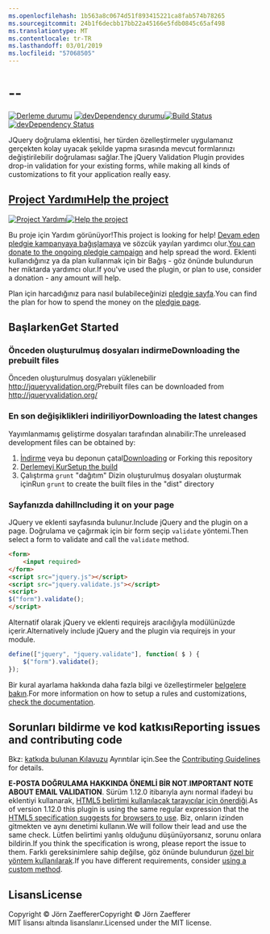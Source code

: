 ```yaml
---
ms.openlocfilehash: 1b563a8c0674d51f893415221ca8fab574b78265
ms.sourcegitcommit: 24b1f6decbb17bb22a45166e5fdb0845c65af498
ms.translationtype: MT
ms.contentlocale: tr-TR
ms.lasthandoff: 03/01/2019
ms.locfileid: "57068505"
---
```

<a name="--"></a>--
================================

<span data-ttu-id="5b0fd-101">[![Derleme durumu](https://secure.travis-ci.org/jzaefferer/jquery-validation.png)](http://travis-ci.org/jzaefferer/jquery-validation)
[![devDependency durumu](https://david-dm.org/jzaefferer/jquery-validation/dev-status.png?theme=shields.io)](https://david-dm.org/jzaefferer/jquery-validation#info=devDependencies)</span><span class="sxs-lookup"><span data-stu-id="5b0fd-101">[![Build Status](https://secure.travis-ci.org/jzaefferer/jquery-validation.png)](http://travis-ci.org/jzaefferer/jquery-validation)
[![devDependency Status](https://david-dm.org/jzaefferer/jquery-validation/dev-status.png?theme=shields.io)](https://david-dm.org/jzaefferer/jquery-validation#info=devDependencies)</span></span>

<span data-ttu-id="5b0fd-102">JQuery doğrulama eklentisi, her türden özelleştirmeler uygulamanız gerçekten kolay uyacak şekilde yapma sırasında mevcut formlarınızı değiştirilebilir doğrulaması sağlar.</span><span class="sxs-lookup"><span data-stu-id="5b0fd-102">The jQuery Validation Plugin provides drop-in validation for your existing forms, while making all kinds of customizations to fit your application really easy.</span></span>

## <a name="help-the-projecthttppledgiecomcampaigns18159"></a>[<span data-ttu-id="5b0fd-103">Project Yardımı</span><span class="sxs-lookup"><span data-stu-id="5b0fd-103">Help the project</span></span>](http://pledgie.com/campaigns/18159)

<span data-ttu-id="5b0fd-104">[![Project Yardımı](http://www.pledgie.com/campaigns/18159.png?skin_name=chrome)](http://pledgie.com/campaigns/18159)</span><span class="sxs-lookup"><span data-stu-id="5b0fd-104">[![Help the project](http://www.pledgie.com/campaigns/18159.png?skin_name=chrome)](http://pledgie.com/campaigns/18159)</span></span>

<span data-ttu-id="5b0fd-105">Bu proje için Yardım görünüyor!</span><span class="sxs-lookup"><span data-stu-id="5b0fd-105">This project is looking for help!</span></span> <span data-ttu-id="5b0fd-106">[Devam eden pledgie kampanyaya bağışlamaya](http://pledgie.com/campaigns/18159) ve sözcük yayılan yardımcı olur.</span><span class="sxs-lookup"><span data-stu-id="5b0fd-106">[You can donate to the ongoing pledgie campaign](http://pledgie.com/campaigns/18159) and help spread the word.</span></span> <span data-ttu-id="5b0fd-107">Eklenti kullandığınız ya da plan kullanmak için bir Bağış - göz önünde bulundurun her miktarda yardımcı olur.</span><span class="sxs-lookup"><span data-stu-id="5b0fd-107">If you've used the plugin, or plan to use, consider a donation - any amount will help.</span></span>

<span data-ttu-id="5b0fd-108">Plan için harcadığınız para nasıl bulabileceğinizi [pledgie sayfa](http://pledgie.com/campaigns/18159).</span><span class="sxs-lookup"><span data-stu-id="5b0fd-108">You can find the plan for how to spend the money on the [pledgie page](http://pledgie.com/campaigns/18159).</span></span>

## <a name="get-started"></a><span data-ttu-id="5b0fd-109">Başlarken</span><span class="sxs-lookup"><span data-stu-id="5b0fd-109">Get Started</span></span>

### <a name="downloading-the-prebuilt-files"></a><span data-ttu-id="5b0fd-110">Önceden oluşturulmuş dosyaları indirme</span><span class="sxs-lookup"><span data-stu-id="5b0fd-110">Downloading the prebuilt files</span></span>

<span data-ttu-id="5b0fd-111">Önceden oluşturulmuş dosyaları yüklenebilir http://jqueryvalidation.org/</span><span class="sxs-lookup"><span data-stu-id="5b0fd-111">Prebuilt files can be downloaded from http://jqueryvalidation.org/</span></span>

### <a name="downloading-the-latest-changes"></a><span data-ttu-id="5b0fd-112">En son değişiklikleri indiriliyor</span><span class="sxs-lookup"><span data-stu-id="5b0fd-112">Downloading the latest changes</span></span>

<span data-ttu-id="5b0fd-113">Yayımlanmamış geliştirme dosyaları tarafından alınabilir:</span><span class="sxs-lookup"><span data-stu-id="5b0fd-113">The unreleased development files can be obtained by:</span></span>

 1. <span data-ttu-id="5b0fd-114">[İndirme](https://github.com/jzaefferer/jquery-validation/archive/master.zip) veya bu deponun çatal</span><span class="sxs-lookup"><span data-stu-id="5b0fd-114">[Downloading](https://github.com/jzaefferer/jquery-validation/archive/master.zip) or Forking this repository</span></span>
 2. [<span data-ttu-id="5b0fd-115">Derlemeyi Kur</span><span class="sxs-lookup"><span data-stu-id="5b0fd-115">Setup the build</span></span>](CONTRIBUTING.md#build-setup)
 3. <span data-ttu-id="5b0fd-116">Çalıştırma `grunt` "dağıtım" Dizin oluşturulmuş dosyaları oluşturmak için</span><span class="sxs-lookup"><span data-stu-id="5b0fd-116">Run `grunt` to create the built files in the "dist" directory</span></span>

### <a name="including-it-on-your-page"></a><span data-ttu-id="5b0fd-117">Sayfanızda dahil</span><span class="sxs-lookup"><span data-stu-id="5b0fd-117">Including it on your page</span></span>

<span data-ttu-id="5b0fd-118">JQuery ve eklenti sayfasında bulunur.</span><span class="sxs-lookup"><span data-stu-id="5b0fd-118">Include jQuery and the plugin on a page.</span></span> <span data-ttu-id="5b0fd-119">Doğrulama ve çağırmak için bir form seçip `validate` yöntemi.</span><span class="sxs-lookup"><span data-stu-id="5b0fd-119">Then select a form to validate and call the `validate` method.</span></span>

```html
<form>
    <input required>
</form>
<script src="jquery.js"></script>
<script src="jquery.validate.js"></script>
<script>
$("form").validate();
</script>
```

<span data-ttu-id="5b0fd-120">Alternatif olarak jQuery ve eklenti requirejs aracılığıyla modülünüzde içerir.</span><span class="sxs-lookup"><span data-stu-id="5b0fd-120">Alternatively include jQuery and the plugin via requirejs in your module.</span></span>

```js
define(["jquery", "jquery.validate"], function( $ ) {
    $("form").validate();
});
```

<span data-ttu-id="5b0fd-121">Bir kural ayarlama hakkında daha fazla bilgi ve özelleştirmeler [belgelere bakın](http://jqueryvalidation.org/documentation/).</span><span class="sxs-lookup"><span data-stu-id="5b0fd-121">For more information on how to setup a rules and customizations, [check the documentation](http://jqueryvalidation.org/documentation/).</span></span>

## <a name="reporting-issues-and-contributing-code"></a><span data-ttu-id="5b0fd-122">Sorunları bildirme ve kod katkısı</span><span class="sxs-lookup"><span data-stu-id="5b0fd-122">Reporting issues and contributing code</span></span>

<span data-ttu-id="5b0fd-123">Bkz: [katkıda bulunan Kılavuzu](CONTRIBUTING.md) Ayrıntılar için.</span><span class="sxs-lookup"><span data-stu-id="5b0fd-123">See the [Contributing Guidelines](CONTRIBUTING.md) for details.</span></span>

<span data-ttu-id="5b0fd-124">**E-POSTA DOĞRULAMA HAKKINDA ÖNEMLİ BİR NOT**.</span><span class="sxs-lookup"><span data-stu-id="5b0fd-124">**IMPORTANT NOTE ABOUT EMAIL VALIDATION**.</span></span> <span data-ttu-id="5b0fd-125">Sürüm 1.12.0 itibarıyla aynı normal ifadeyi bu eklentiyi kullanarak, [HTML5 belirtimi kullanılacak tarayıcılar için önerdiği](https://html.spec.whatwg.org/multipage/forms.html#valid-e-mail-address).</span><span class="sxs-lookup"><span data-stu-id="5b0fd-125">As of version 1.12.0 this plugin is using the same regular expression that the [HTML5 specification suggests for browsers to use](https://html.spec.whatwg.org/multipage/forms.html#valid-e-mail-address).</span></span> <span data-ttu-id="5b0fd-126">Biz, onların izinden gitmekten ve aynı denetimi kullanın.</span><span class="sxs-lookup"><span data-stu-id="5b0fd-126">We will follow their lead and use the same check.</span></span> <span data-ttu-id="5b0fd-127">Lütfen belirtimi yanlış olduğunu düşünüyorsanız, sorunu onlara bildirin.</span><span class="sxs-lookup"><span data-stu-id="5b0fd-127">If you think the specification is wrong, please report the issue to them.</span></span> <span data-ttu-id="5b0fd-128">Farklı gereksinimlere sahip değilse, göz önünde bulundurun [özel bir yöntem kullanılarak](http://jqueryvalidation.org/jQuery.validator.addMethod/).</span><span class="sxs-lookup"><span data-stu-id="5b0fd-128">If you have different requirements, consider [using a custom method](http://jqueryvalidation.org/jQuery.validator.addMethod/).</span></span>

## <a name="license"></a><span data-ttu-id="5b0fd-129">Lisans</span><span class="sxs-lookup"><span data-stu-id="5b0fd-129">License</span></span>
<span data-ttu-id="5b0fd-130">Copyright &copy; Jörn Zaefferer</span><span class="sxs-lookup"><span data-stu-id="5b0fd-130">Copyright &copy; Jörn Zaefferer</span></span><br>
<span data-ttu-id="5b0fd-131">MIT lisansı altında lisanslanır.</span><span class="sxs-lookup"><span data-stu-id="5b0fd-131">Licensed under the MIT license.</span></span>
